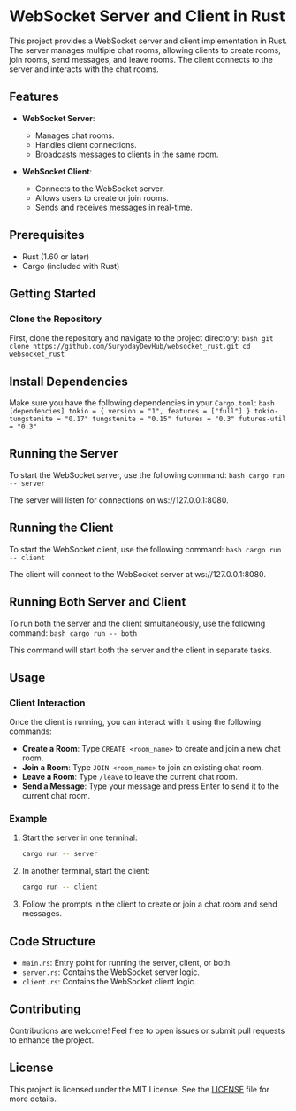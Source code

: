# WebSocket Server and Client in Rust

This project provides a WebSocket server and client implementation in Rust. The server manages multiple chat rooms, allowing clients to create rooms, join rooms, send messages, and leave rooms. The client connects to the server and interacts with the chat rooms.

## Features

- **WebSocket Server**:
  - Manages chat rooms.
  - Handles client connections.
  - Broadcasts messages to clients in the same room.

- **WebSocket Client**:
  - Connects to the WebSocket server.
  - Allows users to create or join rooms.
  - Sends and receives messages in real-time.

## Prerequisites

- Rust (1.60 or later)
- Cargo (included with Rust)

## Getting Started

### Clone the Repository

First, clone the repository and navigate to the project directory:
    ```bash
    git clone https://github.com/SuryodayDevHub/websocket_rust.git
    cd websocket_rust
    ```

## Install Dependencies

Make sure you have the following dependencies in your `Cargo.toml`:
    ```bash
    [dependencies]
    tokio = { version = "1", features = ["full"] }
    tokio-tungstenite = "0.17"
    tungstenite = "0.15"
    futures = "0.3"
    futures-util = "0.3"
    ```

## Running the Server

To start the WebSocket server, use the following command:
    ```bash
    cargo run -- server
    ```

The server will listen for connections on ws://127.0.0.1:8080.

## Running the Client

To start the WebSocket client, use the following command:
    ```bash
    cargo run -- client
    ```

The client will connect to the WebSocket server at ws://127.0.0.1:8080.


## Running Both Server and Client

To run both the server and the client simultaneously, use the following command:
    ```bash
    cargo run -- both
    ```

This command will start both the server and the client in separate tasks.

## Usage

### Client Interaction

Once the client is running, you can interact with it using the following commands:

- **Create a Room**: Type `CREATE <room_name>` to create and join a new chat room.
- **Join a Room**: Type `JOIN <room_name>` to join an existing chat room.
- **Leave a Room**: Type `/leave` to leave the current chat room.
- **Send a Message**: Type your message and press Enter to send it to the current chat room.

### Example

1. Start the server in one terminal:

    ```bash
    cargo run -- server
    ```

2. In another terminal, start the client:

    ```bash
    cargo run -- client
    ```

3. Follow the prompts in the client to create or join a chat room and send messages.

## Code Structure

- `main.rs`: Entry point for running the server, client, or both.
- `server.rs`: Contains the WebSocket server logic.
- `client.rs`: Contains the WebSocket client logic.

## Contributing

Contributions are welcome! Feel free to open issues or submit pull requests to enhance the project.

## License

This project is licensed under the MIT License. See the [LICENSE](LICENSE) file for more details.
